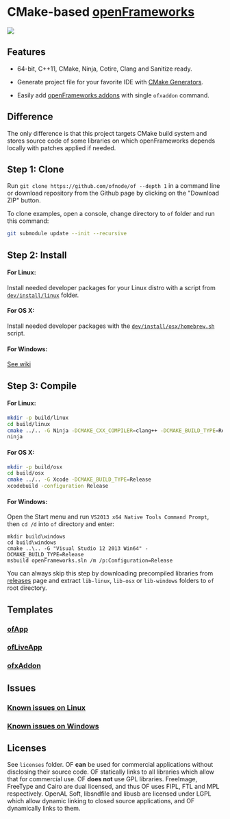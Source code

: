 CMake-based [openFrameworks](https://github.com/openframeworks/openFrameworks)
==============================================================================


![](http://i.imgur.com/wKDVkN6.png)


Features
--------

 - 64-bit, C++11, CMake, Ninja, Cotire, Clang and Sanitize ready.

 - Generate project file for your favorite IDE with [CMake Generators](http://www.cmake.org/cmake/help/v3.0/manual/cmake-generators.7.html#extra-generators).
 
 - Easily add [openFrameworks addons](http://ofxaddons.com) with single `ofxaddon` command.


Difference
----------

The only difference is that this project targets CMake build system and stores source code of some libraries on which openFrameworks depends locally with patches applied if needed.


Step 1: Clone
-------------

Run `git clone https://github.com/ofnode/of --depth 1` in a command line or download repository from the Github page by clicking on the "Download ZIP" button.

To clone examples, open a console, change directory to `of` folder and run this command:

```bash
git submodule update --init --recursive
```

Step 2: Install
---------------

#### For Linux:

Install needed developer packages for your Linux distro with a script from [`dev/install/linux`](https://github.com/ofnode/of/tree/master/dev/install/linux) folder.

#### For OS X:

Install needed developer packages with the [`dev/install/osx/homebrew.sh`](https://github.com/ofnode/of/tree/master/dev/install/osx/homebrew.sh) script.

#### For Windows:

[See wiki](https://github.com/ofnode/of/wiki/Instructions-for-Windows)


Step 3: Compile
---------------

#### For Linux:

```bash
mkdir -p build/linux
cd build/linux
cmake ../.. -G Ninja -DCMAKE_CXX_COMPILER=clang++ -DCMAKE_BUILD_TYPE=Release
ninja
```

#### For OS X:

```bash
mkdir -p build/osx
cd build/osx
cmake ../.. -G Xcode -DCMAKE_BUILD_TYPE=Release
xcodebuild -configuration Release
```

#### For Windows:

Open the Start menu and run `VS2013 x64 Native Tools Command Prompt`, then `cd /d` into `of` directory and enter:

```batch
mkdir build\windows
cd build\windows
cmake ..\.. -G "Visual Studio 12 2013 Win64" -DCMAKE_BUILD_TYPE=Release
msbuild openFrameworks.sln /m /p:Configuration=Release
```

You can always skip this step by downloading precompiled libraries from [releases](https://github.com/ofnode/of/releases) page and extract `lib-linux`, `lib-osx` or `lib-windows` folders to `of` root directory.


Templates
---------

### [ofApp](https://github.com/ofnode/ofApp)
### [ofLiveApp](https://github.com/ofnode/ofLiveApp)
### [ofxAddon](https://github.com/ofnode/ofxAddon)


Issues
------

### [Known issues on Linux](https://gist.github.com/0470684110f443ce3f01)
### [Known issues on Windows](https://gist.github.com/9e7635b1a51f65f72062)


Licenses
--------

See `licenses` folder. OF **can** be used for commercial applications without disclosing their source code. OF statically links to all libraries which allow that for commercial use. OF **does not** use GPL libraries. FreeImage, FreeType and Cairo are dual licensed, and thus OF uses FIPL, FTL and MPL respectively. OpenAL Soft, libsndfile and libusb are licensed under LGPL which allow dynamic linking to closed source applications, and OF dynamically links to them.
